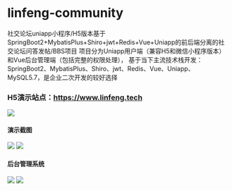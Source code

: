 # linfeng-community
社交论坛uniapp小程序/H5版本基于SpringBoot2+MybatisPlus+Shiro+jwt+Redis+Vue+Uniapp的前后端分离的社交论坛问答发帖/BBS项目
项目分为Uniapp用户端（兼容H5和微信小程序版本）和Vue后台管理端（包括完整的权限处理），
基于当下主流技术栈开发：SpringBoot2、MybatisPlus、Shiro、jwt、Redis、Vue、Uniapp、MySQL5.7，是企业二次开发的较好选择

### H5演示站点：https://www.linfeng.tech
![](https://github.com/virus010101/linfeng-community/blob/main/src/main/resources/static/er.png)

#### 演示截图
![](https://github.com/virus010101/linfeng-community/blob/main/src/main/resources/static/showPic01.png)
![](https://github.com/virus010101/linfeng-community/blob/main/src/main/resources/static/showPic04.png)
#### 后台管理系统
![](https://github.com/virus010101/linfeng-community/blob/main/src/main/resources/static/showPic02.png)
![](https://github.com/virus010101/linfeng-community/blob/main/src/main/resources/static/showPic03.png)
